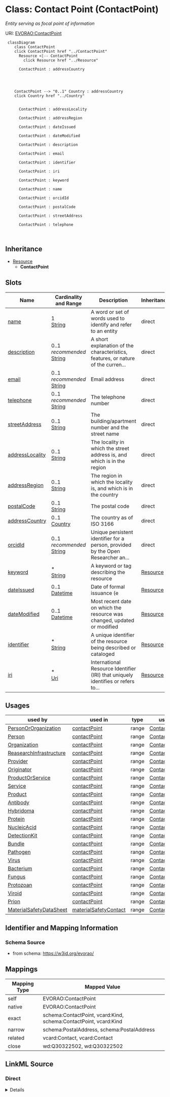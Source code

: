 

# Class: Contact Point (ContactPoint) 


_Entity serving as focal point of information_





URI: [EVORAO:ContactPoint](https://w3id.org/evorao/ContactPoint)






```mermaid
 classDiagram
    class ContactPoint
    click ContactPoint href "../ContactPoint"
      Resource <|-- ContactPoint
        click Resource href "../Resource"
      
      ContactPoint : addressCountry
        
          
    
    
    ContactPoint --> "0..1" Country : addressCountry
    click Country href "../Country"

        
      ContactPoint : addressLocality
        
      ContactPoint : addressRegion
        
      ContactPoint : dateIssued
        
      ContactPoint : dateModified
        
      ContactPoint : description
        
      ContactPoint : email
        
      ContactPoint : identifier
        
      ContactPoint : iri
        
      ContactPoint : keyword
        
      ContactPoint : name
        
      ContactPoint : orcidId
        
      ContactPoint : postalCode
        
      ContactPoint : streetAddress
        
      ContactPoint : telephone
        
      
```





## Inheritance
* [Resource](Resource.md)
    * **ContactPoint**



## Slots

| Name | Cardinality and Range | Description | Inheritance |
| ---  | --- | --- | --- |
| [name](name.md) | 1 <br/> [String](String.md) | A word or set of words used to identify and refer to an entity | direct |
| [description](description.md) | 0..1 _recommended_ <br/> [String](String.md) | A short explanation of the characteristics, features, or nature of the curren... | direct |
| [email](email.md) | 0..1 _recommended_ <br/> [String](String.md) | Email address | direct |
| [telephone](telephone.md) | 0..1 _recommended_ <br/> [String](String.md) | The telephone number | direct |
| [streetAddress](streetAddress.md) | 0..1 <br/> [String](String.md) | The building/apartment number and the street name | direct |
| [addressLocality](addressLocality.md) | 0..1 <br/> [String](String.md) | The locality in which the street address is, and which is in the region | direct |
| [addressRegion](addressRegion.md) | 0..1 <br/> [String](String.md) | The region in which the locality is, and which is in the country | direct |
| [postalCode](postalCode.md) | 0..1 <br/> [String](String.md) | The postal code | direct |
| [addressCountry](addressCountry.md) | 0..1 <br/> [Country](Country.md) | The country as of  ISO 3166 | direct |
| [orcidId](orcidId.md) | 0..1 _recommended_ <br/> [String](String.md) | Unique persistent identifier for a person, provided by the Open Researcher an... | direct |
| [keyword](keyword.md) | * <br/> [String](String.md) | A keyword or tag describing the resource | [Resource](Resource.md) |
| [dateIssued](dateIssued.md) | 0..1 <br/> [Datetime](Datetime.md) | Date of formal issuance (e | [Resource](Resource.md) |
| [dateModified](dateModified.md) | 0..1 <br/> [Datetime](Datetime.md) | Most recent date on which the resource was changed, updated or modified | [Resource](Resource.md) |
| [identifier](identifier.md) | * <br/> [String](String.md) | A unique identifier of the resource being described or cataloged | [Resource](Resource.md) |
| [iri](iri.md) | * <br/> [Uri](Uri.md) | International Resource Identifier (IRI) that uniquely identifies or refers to... | [Resource](Resource.md) |





## Usages

| used by | used in | type | used |
| ---  | --- | --- | --- |
| [PersonOrOrganization](PersonOrOrganization.md) | [contactPoint](contactPoint.md) | range | [ContactPoint](ContactPoint.md) |
| [Person](Person.md) | [contactPoint](contactPoint.md) | range | [ContactPoint](ContactPoint.md) |
| [Organization](Organization.md) | [contactPoint](contactPoint.md) | range | [ContactPoint](ContactPoint.md) |
| [ReasearchInfrastructure](ReasearchInfrastructure.md) | [contactPoint](contactPoint.md) | range | [ContactPoint](ContactPoint.md) |
| [Provider](Provider.md) | [contactPoint](contactPoint.md) | range | [ContactPoint](ContactPoint.md) |
| [Originator](Originator.md) | [contactPoint](contactPoint.md) | range | [ContactPoint](ContactPoint.md) |
| [ProductOrService](ProductOrService.md) | [contactPoint](contactPoint.md) | range | [ContactPoint](ContactPoint.md) |
| [Service](Service.md) | [contactPoint](contactPoint.md) | range | [ContactPoint](ContactPoint.md) |
| [Product](Product.md) | [contactPoint](contactPoint.md) | range | [ContactPoint](ContactPoint.md) |
| [Antibody](Antibody.md) | [contactPoint](contactPoint.md) | range | [ContactPoint](ContactPoint.md) |
| [Hybridoma](Hybridoma.md) | [contactPoint](contactPoint.md) | range | [ContactPoint](ContactPoint.md) |
| [Protein](Protein.md) | [contactPoint](contactPoint.md) | range | [ContactPoint](ContactPoint.md) |
| [NucleicAcid](NucleicAcid.md) | [contactPoint](contactPoint.md) | range | [ContactPoint](ContactPoint.md) |
| [DetectionKit](DetectionKit.md) | [contactPoint](contactPoint.md) | range | [ContactPoint](ContactPoint.md) |
| [Bundle](Bundle.md) | [contactPoint](contactPoint.md) | range | [ContactPoint](ContactPoint.md) |
| [Pathogen](Pathogen.md) | [contactPoint](contactPoint.md) | range | [ContactPoint](ContactPoint.md) |
| [Virus](Virus.md) | [contactPoint](contactPoint.md) | range | [ContactPoint](ContactPoint.md) |
| [Bacterium](Bacterium.md) | [contactPoint](contactPoint.md) | range | [ContactPoint](ContactPoint.md) |
| [Fungus](Fungus.md) | [contactPoint](contactPoint.md) | range | [ContactPoint](ContactPoint.md) |
| [Protozoan](Protozoan.md) | [contactPoint](contactPoint.md) | range | [ContactPoint](ContactPoint.md) |
| [Viroid](Viroid.md) | [contactPoint](contactPoint.md) | range | [ContactPoint](ContactPoint.md) |
| [Prion](Prion.md) | [contactPoint](contactPoint.md) | range | [ContactPoint](ContactPoint.md) |
| [MaterialSafetyDataSheet](MaterialSafetyDataSheet.md) | [materialSafetyContact](materialSafetyContact.md) | range | [ContactPoint](ContactPoint.md) |






## Identifier and Mapping Information







### Schema Source


* from schema: https://w3id.org/evorao/




## Mappings

| Mapping Type | Mapped Value |
| ---  | ---  |
| self | EVORAO:ContactPoint |
| native | EVORAO:ContactPoint |
| exact | schema:ContactPoint, vcard:Kind, schema:ContactPoint, vcard:Kind |
| narrow | schema:PostalAddress, schema:PostalAddress |
| related | vcard:Contact, vcard:Contact |
| close | wd:Q30322502, wd:Q30322502 |







## LinkML Source

<!-- TODO: investigate https://stackoverflow.com/questions/37606292/how-to-create-tabbed-code-blocks-in-mkdocs-or-sphinx -->

### Direct

<details>
```yaml
name: ContactPoint
description: Entity serving as focal point of information
title: Contact Point
from_schema: https://w3id.org/evorao/
exact_mappings:
- schema:ContactPoint
- vcard:Kind
- schema:ContactPoint
- vcard:Kind
close_mappings:
- wd:Q30322502
- wd:Q30322502
related_mappings:
- vcard:Contact
- vcard:Contact
narrow_mappings:
- schema:PostalAddress
- schema:PostalAddress
is_a: Resource
slots:
- name
- description
- email
- telephone
- streetAddress
- addressLocality
- addressRegion
- postalCode
- addressCountry
- orcidId
slot_usage:
  name:
    name: name
    description: A word or set of words used to identify and refer to an entity
    title: name
    exact_mappings:
    - schema:name
    - vcard:fn
    close_mappings:
    - rdfs:label
    - dct:title
    slot_uri: foaf:name
    domain_of:
    - ContactPoint
    - PersonOrOrganization
    - File
    range: string
    required: true
    multivalued: false
  description:
    name: description
    description: A short explanation of the characteristics, features, or nature of
      the current item
    title: description
    comments:
    - Describe this item in few lines. This description will serve as a summary to
      present the resource.
    exact_mappings:
    - schema:description
    slot_uri: dct:description
    domain_of:
    - ContactPoint
    - Dataset
    - DataService
    - Term
    - PersonOrOrganization
    - File
    - License
    - Certification
    range: string
    required: false
    recommended: true
    multivalued: false
  email:
    name: email
    description: Email address
    title: email
    exact_mappings:
    - schema:email
    - foaf:mbox
    close_mappings:
    - vcard:email
    domain_of:
    - ContactPoint
    range: string
    required: false
    recommended: true
    multivalued: false
  telephone:
    name: telephone
    description: The telephone number
    title: telephone
    exact_mappings:
    - schema:telephone
    close_mappings:
    - vcard:telephone
    domain_of:
    - ContactPoint
    range: string
    required: false
    recommended: true
    multivalued: false
  streetAddress:
    name: streetAddress
    description: The building/apartment number and the street name
    title: street address
    exact_mappings:
    - schema:streetAddress
    - vcard:street-address
    close_mappings:
    - vcard:hasStreetAddress
    domain_of:
    - ContactPoint
    range: string
    required: false
    multivalued: false
  addressLocality:
    name: addressLocality
    description: The locality in which the street address is, and which is in the
      region. e.g, the city
    title: locality/city
    exact_mappings:
    - schema:addressLocality
    - vcard:locality
    close_mappings:
    - vcard:hasLocality
    domain_of:
    - ContactPoint
    range: string
    required: false
    multivalued: false
  addressRegion:
    name: addressRegion
    description: The region in which the locality is, and which is in the country.
      For example, California or another appropriate first-level Administrative division
    title: region
    exact_mappings:
    - schema:addressRegion
    - vcard:region
    close_mappings:
    - vcard:hasRegion
    domain_of:
    - ContactPoint
    range: string
    required: false
    multivalued: false
  postalCode:
    name: postalCode
    description: The postal code
    title: postal code
    exact_mappings:
    - schema:postalCode
    - vcard:postal-code
    close_mappings:
    - vcard:hasPostalCode
    domain_of:
    - ContactPoint
    range: string
    required: false
    multivalued: false
  addressCountry:
    name: addressCountry
    description: The country as of  ISO 3166
    title: address Country
    exact_mappings:
    - schema:addressCountry
    - vcard:hasCountryName
    domain_of:
    - ContactPoint
    range: Country
    required: false
    multivalued: false
  orcidId:
    name: orcidId
    description: Unique persistent identifier for a person, provided by the Open Researcher
      and Contributor ID (ORCID) organisation
    title: ORCID id
    exact_mappings:
    - wdp:P496
    - reproduceme:ORCID
    related_mappings:
    - iao:0000708
    - edam:4022
    domain_of:
    - ContactPoint
    - Person
    range: string
    required: false
    recommended: true
    multivalued: false

```
</details>

### Induced

<details>
```yaml
name: ContactPoint
description: Entity serving as focal point of information
title: Contact Point
from_schema: https://w3id.org/evorao/
exact_mappings:
- schema:ContactPoint
- vcard:Kind
- schema:ContactPoint
- vcard:Kind
close_mappings:
- wd:Q30322502
- wd:Q30322502
related_mappings:
- vcard:Contact
- vcard:Contact
narrow_mappings:
- schema:PostalAddress
- schema:PostalAddress
is_a: Resource
slot_usage:
  name:
    name: name
    description: A word or set of words used to identify and refer to an entity
    title: name
    exact_mappings:
    - schema:name
    - vcard:fn
    close_mappings:
    - rdfs:label
    - dct:title
    slot_uri: foaf:name
    domain_of:
    - ContactPoint
    - PersonOrOrganization
    - File
    range: string
    required: true
    multivalued: false
  description:
    name: description
    description: A short explanation of the characteristics, features, or nature of
      the current item
    title: description
    comments:
    - Describe this item in few lines. This description will serve as a summary to
      present the resource.
    exact_mappings:
    - schema:description
    slot_uri: dct:description
    domain_of:
    - ContactPoint
    - Dataset
    - DataService
    - Term
    - PersonOrOrganization
    - File
    - License
    - Certification
    range: string
    required: false
    recommended: true
    multivalued: false
  email:
    name: email
    description: Email address
    title: email
    exact_mappings:
    - schema:email
    - foaf:mbox
    close_mappings:
    - vcard:email
    domain_of:
    - ContactPoint
    range: string
    required: false
    recommended: true
    multivalued: false
  telephone:
    name: telephone
    description: The telephone number
    title: telephone
    exact_mappings:
    - schema:telephone
    close_mappings:
    - vcard:telephone
    domain_of:
    - ContactPoint
    range: string
    required: false
    recommended: true
    multivalued: false
  streetAddress:
    name: streetAddress
    description: The building/apartment number and the street name
    title: street address
    exact_mappings:
    - schema:streetAddress
    - vcard:street-address
    close_mappings:
    - vcard:hasStreetAddress
    domain_of:
    - ContactPoint
    range: string
    required: false
    multivalued: false
  addressLocality:
    name: addressLocality
    description: The locality in which the street address is, and which is in the
      region. e.g, the city
    title: locality/city
    exact_mappings:
    - schema:addressLocality
    - vcard:locality
    close_mappings:
    - vcard:hasLocality
    domain_of:
    - ContactPoint
    range: string
    required: false
    multivalued: false
  addressRegion:
    name: addressRegion
    description: The region in which the locality is, and which is in the country.
      For example, California or another appropriate first-level Administrative division
    title: region
    exact_mappings:
    - schema:addressRegion
    - vcard:region
    close_mappings:
    - vcard:hasRegion
    domain_of:
    - ContactPoint
    range: string
    required: false
    multivalued: false
  postalCode:
    name: postalCode
    description: The postal code
    title: postal code
    exact_mappings:
    - schema:postalCode
    - vcard:postal-code
    close_mappings:
    - vcard:hasPostalCode
    domain_of:
    - ContactPoint
    range: string
    required: false
    multivalued: false
  addressCountry:
    name: addressCountry
    description: The country as of  ISO 3166
    title: address Country
    exact_mappings:
    - schema:addressCountry
    - vcard:hasCountryName
    domain_of:
    - ContactPoint
    range: Country
    required: false
    multivalued: false
  orcidId:
    name: orcidId
    description: Unique persistent identifier for a person, provided by the Open Researcher
      and Contributor ID (ORCID) organisation
    title: ORCID id
    exact_mappings:
    - wdp:P496
    - reproduceme:ORCID
    related_mappings:
    - iao:0000708
    - edam:4022
    domain_of:
    - ContactPoint
    - Person
    range: string
    required: false
    recommended: true
    multivalued: false
attributes:
  name:
    name: name
    description: A word or set of words used to identify and refer to an entity
    title: name
    from_schema: https://w3id.org/evorao/
    exact_mappings:
    - schema:name
    - vcard:fn
    close_mappings:
    - rdfs:label
    - dct:title
    rank: 1000
    slot_uri: foaf:name
    alias: name
    owner: ContactPoint
    domain_of:
    - ContactPoint
    - PersonOrOrganization
    - File
    range: string
    required: true
    multivalued: false
  description:
    name: description
    description: A short explanation of the characteristics, features, or nature of
      the current item
    title: description
    comments:
    - Describe this item in few lines. This description will serve as a summary to
      present the resource.
    from_schema: https://w3id.org/evorao/
    exact_mappings:
    - schema:description
    close_mappings:
    - schema:description
    rank: 1000
    slot_uri: dct:description
    alias: description
    owner: ContactPoint
    domain_of:
    - ContactPoint
    - Dataset
    - DataService
    - Term
    - PersonOrOrganization
    - File
    - License
    - Certification
    range: string
    required: false
    recommended: true
    multivalued: false
  email:
    name: email
    description: Email address
    title: email
    from_schema: https://w3id.org/evorao/
    exact_mappings:
    - schema:email
    - foaf:mbox
    close_mappings:
    - vcard:email
    rank: 1000
    alias: email
    owner: ContactPoint
    domain_of:
    - ContactPoint
    range: string
    required: false
    recommended: true
    multivalued: false
  telephone:
    name: telephone
    description: The telephone number
    title: telephone
    from_schema: https://w3id.org/evorao/
    exact_mappings:
    - schema:telephone
    close_mappings:
    - vcard:telephone
    rank: 1000
    alias: telephone
    owner: ContactPoint
    domain_of:
    - ContactPoint
    range: string
    required: false
    recommended: true
    multivalued: false
  streetAddress:
    name: streetAddress
    description: The building/apartment number and the street name
    title: street address
    from_schema: https://w3id.org/evorao/
    exact_mappings:
    - schema:streetAddress
    - vcard:street-address
    close_mappings:
    - vcard:hasStreetAddress
    rank: 1000
    alias: streetAddress
    owner: ContactPoint
    domain_of:
    - ContactPoint
    range: string
    required: false
    multivalued: false
  addressLocality:
    name: addressLocality
    description: The locality in which the street address is, and which is in the
      region. e.g, the city
    title: locality/city
    from_schema: https://w3id.org/evorao/
    exact_mappings:
    - schema:addressLocality
    - vcard:locality
    close_mappings:
    - vcard:hasLocality
    rank: 1000
    alias: addressLocality
    owner: ContactPoint
    domain_of:
    - ContactPoint
    range: string
    required: false
    multivalued: false
  addressRegion:
    name: addressRegion
    description: The region in which the locality is, and which is in the country.
      For example, California or another appropriate first-level Administrative division
    title: region
    from_schema: https://w3id.org/evorao/
    exact_mappings:
    - schema:addressRegion
    - vcard:region
    close_mappings:
    - vcard:hasRegion
    rank: 1000
    alias: addressRegion
    owner: ContactPoint
    domain_of:
    - ContactPoint
    range: string
    required: false
    multivalued: false
  postalCode:
    name: postalCode
    description: The postal code
    title: postal code
    from_schema: https://w3id.org/evorao/
    exact_mappings:
    - schema:postalCode
    - vcard:postal-code
    close_mappings:
    - vcard:hasPostalCode
    rank: 1000
    alias: postalCode
    owner: ContactPoint
    domain_of:
    - ContactPoint
    range: string
    required: false
    multivalued: false
  addressCountry:
    name: addressCountry
    description: The country as of  ISO 3166
    title: address Country
    from_schema: https://w3id.org/evorao/
    exact_mappings:
    - schema:addressCountry
    - vcard:hasCountryName
    rank: 1000
    alias: addressCountry
    owner: ContactPoint
    domain_of:
    - ContactPoint
    range: Country
    required: false
    multivalued: false
  orcidId:
    name: orcidId
    description: Unique persistent identifier for a person, provided by the Open Researcher
      and Contributor ID (ORCID) organisation
    title: ORCID id
    from_schema: https://w3id.org/evorao/
    exact_mappings:
    - wdp:P496
    - reproduceme:ORCID
    related_mappings:
    - iao:0000708
    - edam:4022
    rank: 1000
    is_a: identifier
    alias: orcidId
    owner: ContactPoint
    domain_of:
    - ContactPoint
    - Person
    range: string
    required: false
    recommended: true
    multivalued: false
  keyword:
    name: keyword
    description: A keyword or tag describing the resource
    title: keyword
    from_schema: https://w3id.org/evorao/
    rank: 1000
    slot_uri: dcat:keyword
    alias: keyword
    owner: ContactPoint
    domain_of:
    - Resource
    range: string
    required: false
    multivalued: true
  dateIssued:
    name: dateIssued
    description: Date of formal issuance (e.g., publication) of the resource
    title: date issued
    comments:
    - encoded using the relevant ISO 8601 Date and Time compliant string [DATETIME]
    from_schema: https://w3id.org/evorao/
    exact_mappings:
    - sepio:0000051
    close_mappings:
    - schema:datePublished
    - schema:dateCreated
    rank: 1000
    slot_uri: dct:issued
    alias: dateIssued
    owner: ContactPoint
    domain_of:
    - Resource
    range: datetime
    required: false
    multivalued: false
  dateModified:
    name: dateModified
    description: Most recent date on which the resource was changed, updated or modified
    title: date modified
    comments:
    - encoded using the relevant ISO 8601 Date and Time compliant string [DATETIME]
    from_schema: https://w3id.org/evorao/
    exact_mappings:
    - sepio:0000036
    close_mappings:
    - schema:dateModified
    rank: 1000
    slot_uri: dct:modified
    alias: dateModified
    owner: ContactPoint
    domain_of:
    - Resource
    range: datetime
    required: false
    multivalued: false
  identifier:
    name: identifier
    description: A unique identifier of the resource being described or cataloged
    title: identifier
    comments:
    - The identifier is a text string which is assigned to the resource to provide
      an unambiguous reference within a particular context. Persistent identifiers
      should be provided as HTTP URIs
    from_schema: https://w3id.org/evorao/
    exact_mappings:
    - schema:identifier
    rank: 1000
    slot_uri: dct:identifier
    alias: identifier
    owner: ContactPoint
    domain_of:
    - Resource
    range: string
    required: false
    multivalued: true
  iri:
    name: iri
    description: International Resource Identifier (IRI) that uniquely identifies
      or refers to the resource. IRIs include URIs, and URIs include URLs
    title: IRI
    comments:
    - An IRI is a global identifier standardized by IETF RFC 3987. It may or may not
      be resolvable on the web. IRIs include URIs, and URIs include URLs
    from_schema: https://w3id.org/evorao/
    rank: 1000
    is_a: identifier
    alias: iri
    owner: ContactPoint
    domain_of:
    - Resource
    range: uri
    required: false
    multivalued: true

```
</details>